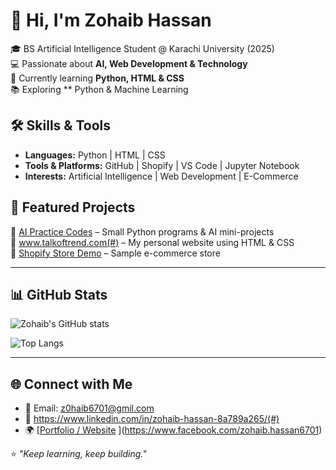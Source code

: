# 👋 Hi, I'm Zohaib Hassan  

🎓 BS Artificial Intelligence Student @ Karachi University (2025)  
💻 Passionate about **AI, Web Development & Technology**  
🚀 Currently learning **Python, HTML & CSS**  
📚 Exploring ** Python & Machine Learning


## 🛠️ Skills & Tools
- **Languages:** Python | HTML | CSS  
- **Tools & Platforms:** GitHub | Shopify | VS Code | Jupyter Notebook  
- **Interests:** Artificial Intelligence | Web Development | E-Commerce  

## 📌 Featured Projects
🔹 [AI Practice Codes](#) – Small Python programs & AI mini-projects  
🔹 www.talkoftrend.com(#) – My personal website using HTML & CSS  
🔹 [Shopify Store Demo](#) – Sample e-commerce store  

---

## 📊 GitHub Stats
![Zohaib's GitHub stats](https://github-readme-stats.vercel.app/api?username=YourUserName&show_icons=true&theme=radical)

![Top Langs](https://github-readme-stats.vercel.app/api/top-langs/?username=YourUserName&layout=compact&theme=radical)

---

## 🌐 Connect with Me
- 📧 Email: z0haib6701@gmil.com  
- 💼 https://www.linkedin.com/in/zohaib-hassan-8a789a265/(#)  
- 🌍 [[Portfolio / Website](#)  ](https://www.facebook.com/zohaib.hassan6701)

⭐️ *"Keep learning, keep building."*
